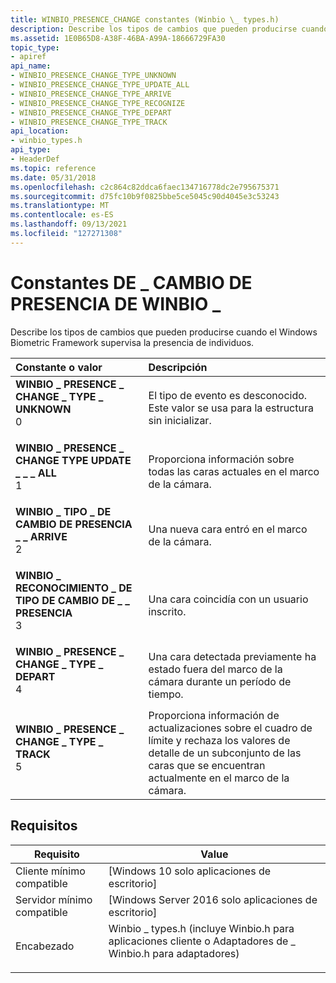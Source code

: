 ```yaml
---
title: WINBIO_PRESENCE_CHANGE constantes (Winbio \_ types.h)
description: Describe los tipos de cambios que pueden producirse cuando el Windows Biometric Framework supervisa la presencia de individuos.
ms.assetid: 1E0B65D8-A38F-46BA-A99A-18666729FA30
topic_type:
- apiref
api_name:
- WINBIO_PRESENCE_CHANGE_TYPE_UNKNOWN
- WINBIO_PRESENCE_CHANGE_TYPE_UPDATE_ALL
- WINBIO_PRESENCE_CHANGE_TYPE_ARRIVE
- WINBIO_PRESENCE_CHANGE_TYPE_RECOGNIZE
- WINBIO_PRESENCE_CHANGE_TYPE_DEPART
- WINBIO_PRESENCE_CHANGE_TYPE_TRACK
api_location:
- winbio_types.h
api_type:
- HeaderDef
ms.topic: reference
ms.date: 05/31/2018
ms.openlocfilehash: c2c864c82ddca6faec134716778dc2e795675371
ms.sourcegitcommit: d75fc10b9f0825bbe5ce5045c90d4045e3c53243
ms.translationtype: MT
ms.contentlocale: es-ES
ms.lasthandoff: 09/13/2021
ms.locfileid: "127271308"
---
```

# <a name="winbio_presence_change-constants"></a>Constantes DE \_ CAMBIO DE PRESENCIA DE WINBIO \_

Describe los tipos de cambios que pueden producirse cuando el Windows Biometric Framework supervisa la presencia de individuos.



| Constante o valor                                                                                                                                                                                                                                                                                      | Descripción                                                                                                                                               |
|:----------------------------------------------------------------------------------------------------------------------------------------------------------------------------------------------------------------------------------------------------------------------------------------------------|:----------------------------------------------------------------------------------------------------------------------------------------------------------|
| <span id="WINBIO_PRESENCE_CHANGE_TYPE_UNKNOWN"></span><span id="winbio_presence_change_type_unknown"></span><dl> <dt>**WINBIO \_ PRESENCE \_ CHANGE \_ TYPE \_ UNKNOWN**</dt> <dt>0</dt> </dl>           | El tipo de evento es desconocido. Este valor se usa para la estructura sin inicializar.<br/>                                                              |
| <span id="WINBIO_PRESENCE_CHANGE_TYPE_UPDATE_ALL"></span><span id="winbio_presence_change_type_update_all"></span><dl> <dt>**WINBIO \_ PRESENCE \_ CHANGE TYPE UPDATE \_ \_ \_ ALL**</dt> <dt>1</dt> </dl> | Proporciona información sobre todas las caras actuales en el marco de la cámara.<br/>                                                                       |
| <span id="WINBIO_PRESENCE_CHANGE_TYPE_ARRIVE"></span><span id="winbio_presence_change_type_arrive"></span><dl> <dt>**WINBIO \_ TIPO \_ DE CAMBIO DE PRESENCIA \_ \_ ARRIVE**</dt> <dt>2</dt> </dl>              | Una nueva cara entró en el marco de la cámara.<br/>                                                                                                           |
| <span id="WINBIO_PRESENCE_CHANGE_TYPE_RECOGNIZE"></span><span id="winbio_presence_change_type_recognize"></span><dl> <dt>**WINBIO \_ RECONOCIMIENTO \_ DE TIPO DE CAMBIO DE \_ \_ PRESENCIA**</dt> <dt>3</dt> </dl>     | Una cara coincidía con un usuario inscrito.<br/>                                                                                                        |
| <span id="WINBIO_PRESENCE_CHANGE_TYPE_DEPART"></span><span id="winbio_presence_change_type_depart"></span><dl> <dt>**WINBIO \_ PRESENCE \_ CHANGE \_ TYPE \_ DEPART**</dt> <dt>4</dt> </dl>              | Una cara detectada previamente ha estado fuera del marco de la cámara durante un período de tiempo.<br/>                                                              |
| <span id="WINBIO_PRESENCE_CHANGE_TYPE_TRACK"></span><span id="winbio_presence_change_type_track"></span><dl> <dt>**WINBIO \_ PRESENCE \_ CHANGE \_ TYPE \_ TRACK**</dt> <dt>5</dt> </dl>                 | Proporciona información de actualizaciones sobre el cuadro de límite y rechaza los valores de detalle de un subconjunto de las caras que se encuentran actualmente en el marco de la cámara.<br/> |



## <a name="requirements"></a>Requisitos



| Requisito | Value |
|-------------------------------------|--------------------------------------------------------------------------------------------------------------------------------------------------------------------------|
| Cliente mínimo compatible<br/> | \[Windows 10 solo aplicaciones de escritorio\]<br/>                                                                                                                              |
| Servidor mínimo compatible<br/> | \[Windows Server 2016 solo aplicaciones de escritorio\]<br/>                                                                                                                     |
| Encabezado<br/>                   | <dl> <dt>Winbio \_ types.h (incluye Winbio.h para aplicaciones cliente o Adaptadores de \_ Winbio.h para adaptadores)</dt> </dl> |



 

 





